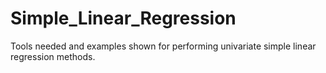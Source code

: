 # Simple_Linear_Regression
Tools needed and examples shown for performing univariate simple linear regression methods. 
